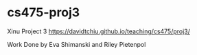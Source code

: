 # cs475-proj3

Xinu Project 3
https://davidtchiu.github.io/teaching/cs475/proj3/


Work Done by Eva Shimanski and Riley Pietenpol
